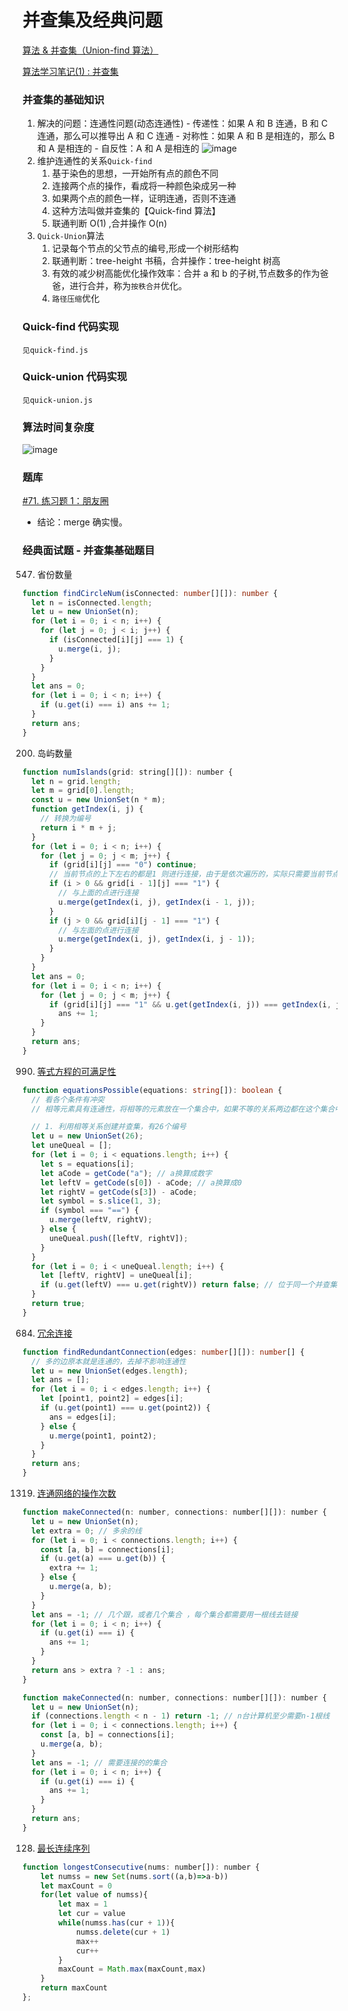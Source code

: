 # 并查集及经典问题

[算法 & 并查集（Union-find 算法）](https://blog.csdn.net/ayydead/article/details/107696502)

[算法学习笔记(1) : 并查集](https://zhuanlan.zhihu.com/p/93647900)

### 并查集的基础知识

1. 解决的问题：连通性问题(动态连通性) - 传递性：如果 A 和 B 连通，B 和 C 连通，那么可以推导出 A 和 C 连通 - 对称性：如果 A 和 B 是相连的，那么 B 和 A 是相连的 - 自反性：A 和 A 是相连的
   ![image](./images/bingchaji.png)
2. 维护连通性的关系`Quick-find`
   1. 基于染色的思想，一开始所有点的颜色不同
   2. 连接两个点的操作，看成将一种颜色染成另一种
   3. 如果两个点的颜色一样，证明连通，否则不连通
   4. 这种方法叫做并查集的【Quick-find 算法】
   5. 联通判断 O(1) ,合并操作 O(n)
3. `Quick-Union`算法
   1. 记录每个节点的父节点的编号,形成一个树形结构
   2. 联通判断：tree-height 书稿，合并操作：tree-height 树高
   3. 有效的减少树高能优化操作效率：合并 a 和 b 的子树,节点数多的作为爸爸，进行合并，称为`按秩合并`优化。
   4. `路径压缩`优化

### Quick-find 代码实现

    见quick-find.js

### Quick-union 代码实现

    见quick-union.js

### 算法时间复杂度

![image](./images/time-complexity.png)

### 题库

[#71. 练习题 1：朋友圈](https://oj.haizeix.com/problem/71)

- 结论：merge 确实慢。

### 经典面试题 - 并查集基础题目

547. 省份数量

```ts
function findCircleNum(isConnected: number[][]): number {
  let n = isConnected.length;
  let u = new UnionSet(n);
  for (let i = 0; i < n; i++) {
    for (let j = 0; j < i; j++) {
      if (isConnected[i][j] === 1) {
        u.merge(i, j);
      }
    }
  }
  let ans = 0;
  for (let i = 0; i < n; i++) {
    if (u.get(i) === i) ans += 1;
  }
  return ans;
}
```

200. 岛屿数量

```js
function numIslands(grid: string[][]): number {
  let n = grid.length;
  let m = grid[0].length;
  const u = new UnionSet(n * m);
  function getIndex(i, j) {
    // 转换为编号
    return i * m + j;
  }
  for (let i = 0; i < n; i++) {
    for (let j = 0; j < m; j++) {
      if (grid[i][j] === "0") continue;
      // 当前节点的上下左右的都是1 则进行连接，由于是依次遍历的，实际只需要当前节点的左，上为1 就进行连接
      if (i > 0 && grid[i - 1][j] === "1") {
        // 与上面的点进行连接
        u.merge(getIndex(i, j), getIndex(i - 1, j));
      }
      if (j > 0 && grid[i][j - 1] === "1") {
        // 与左面的点进行连接
        u.merge(getIndex(i, j), getIndex(i, j - 1));
      }
    }
  }
  let ans = 0;
  for (let i = 0; i < n; i++) {
    for (let j = 0; j < m; j++) {
      if (grid[i][j] === "1" && u.get(getIndex(i, j)) === getIndex(i, j))
        ans += 1;
    }
  }
  return ans;
}
```

990. [等式方程的可满足性](https://leetcode.cn/problems/satisfiability-of-equality-equations/)

```ts
function equationsPossible(equations: string[]): boolean {
  // 看各个条件有冲突
  // 相等元素具有连通性，将相等的元素放在一个集合中，如果不等的关系两边都在这个集合中，则冲突

  // 1. 利用相等关系创建并查集，有26个编号
  let u = new UnionSet(26);
  let uneQueal = [];
  for (let i = 0; i < equations.length; i++) {
    let s = equations[i];
    let aCode = getCode("a"); // a换算成数字
    let leftV = getCode(s[0]) - aCode; // a换算成0
    let rightV = getCode(s[3]) - aCode;
    let symbol = s.slice(1, 3);
    if (symbol === "==") {
      u.merge(leftV, rightV);
    } else {
      uneQueal.push([leftV, rightV]);
    }
  }
  for (let i = 0; i < uneQueal.length; i++) {
    let [leftV, rightV] = uneQueal[i];
    if (u.get(leftV) === u.get(rightV)) return false; // 位于同一个并查集
  }
  return true;
}
```

684. [冗余连接](https://leetcode.cn/problems/redundant-connection/)

```ts
function findRedundantConnection(edges: number[][]): number[] {
  // 多的边原本就是连通的，去掉不影响连通性
  let u = new UnionSet(edges.length);
  let ans = [];
  for (let i = 0; i < edges.length; i++) {
    let [point1, point2] = edges[i];
    if (u.get(point1) === u.get(point2)) {
      ans = edges[i];
    } else {
      u.merge(point1, point2);
    }
  }
  return ans;
}
```

1319. [连通网络的操作次数](https://leetcode.cn/problems/number-of-operations-to-make-network-connected/)

```js
function makeConnected(n: number, connections: number[][]): number {
  let u = new UnionSet(n);
  let extra = 0; // 多余的线
  for (let i = 0; i < connections.length; i++) {
    const [a, b] = connections[i];
    if (u.get(a) === u.get(b)) {
      extra += 1;
    } else {
      u.merge(a, b);
    }
  }
  let ans = -1; // 几个跟，或者几个集合 ，每个集合都需要用一根线去链接
  for (let i = 0; i < n; i++) {
    if (u.get(i) === i) {
      ans += 1;
    }
  }
  return ans > extra ? -1 : ans;
}

function makeConnected(n: number, connections: number[][]): number {
  let u = new UnionSet(n);
  if (connections.length < n - 1) return -1; // n台计算机至少需要n-1根线
  for (let i = 0; i < connections.length; i++) {
    const [a, b] = connections[i];
    u.merge(a, b);
  }
  let ans = -1; // 需要连接的的集合
  for (let i = 0; i < n; i++) {
    if (u.get(i) === i) {
      ans += 1;
    }
  }
  return ans;
}
```
128. [最长连续序列](https://leetcode.cn/problems/longest-consecutive-sequence/description/)
```js
function longestConsecutive(nums: number[]): number {
    let numss = new Set(nums.sort((a,b)=>a-b))
    let maxCount = 0
    for(let value of numss){
        let max = 1
        let cur = value
        while(numss.has(cur + 1)){
            numss.delete(cur + 1)
            max++
            cur++
        }
        maxCount = Math.max(maxCount,max)
    }
    return maxCount
};


```
###
